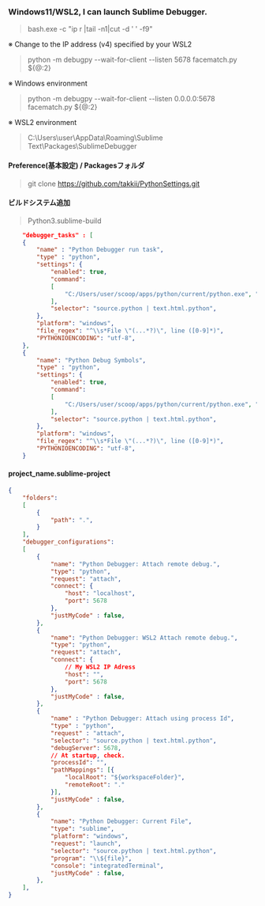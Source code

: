 ### Windows11/WSL2, I can launch Sublime Debugger.

> bash.exe -c "ip r |tail -n1|cut -d ' ' -f9"

※ Change to the IP address (v4) specified by your WSL2

> python -m debugpy --wait-for-client --listen 5678 facematch.py ${@:2}

※ Windows environment

> python -m debugpy --wait-for-client --listen 0.0.0.0:5678 facematch.py ${@:2}

※ WSL2 environment

>  C:\Users\user\AppData\Roaming\Sublime Text\Packages\SublimeDebugger

#### Preference(基本設定) / Packagesフォルダ

>  git clone https://github.com/takkii/PythonSettings.git

#### ビルドシステム追加

> Python3.sublime-build

```json
    "debugger_tasks" : [
    {
        "name" : "Python Debugger run task",
        "type" : "python",
        "settings": {
            "enabled": true,
            "command":
            [
                "C:/Users/user/scoop/apps/python/current/python.exe", "$file"
            ],
            "selector": "source.python | text.html.python",
        },
    	"platform": "windows",
    	"file_regex": "^\\s*File \"(...*?)\", line ([0-9]*)",
    	"PYTHONIOENCODING": "utf-8",
    },
    {
        "name": "Python Debug Symbols",
        "type" : "python",
        "settings": {
            "enabled": true,
            "command":
            [
                "C:/Users/user/scoop/apps/python/current/python.exe", "-D", "$file"
            ],
            "selector": "source.python | text.html.python",
        },
        "platform": "windows",
        "file_regex": "^\\s*File \"(...*?)\", line ([0-9]*)",
        "PYTHONIOENCODING": "utf-8",
    }
```

#### project_name.sublime-project

```json
{
	"folders":
	[
		{
			"path": ".",
		}
	],
	"debugger_configurations":
	[
        {
            "name": "Python Debugger: Attach remote debug.",
            "type": "python",
            "request": "attach",
            "connect": {
                "host": "localhost",
                "port": 5678
            },
            "justMyCode" : false,
        },
        {
            "name": "Python Debugger: WSL2 Attach remote debug.",
            "type": "python",
            "request": "attach",
            "connect": {
                // My WSL2 IP Adress
                "host": "",
                "port": 5678
            },
            "justMyCode" : false,
        },
        {
            "name" : "Python Debugger: Attach using process Id",
            "type" : "python",
            "request" : "attach",
            "selector": "source.python | text.html.python",
            "debugServer": 5678,
            // At startup, check.
            "processId": "",
            "pathMappings": [{
                "localRoot": "${workspaceFolder}",
                "remoteRoot": "."
            }],
            "justMyCode" : false,
        },
        {
            "name": "Python Debugger: Current File",
            "type": "sublime",
            "platform": "windows",
            "request": "launch",
            "selector": "source.python | text.html.python",
            "program": "\\${file}",
            "console": "integratedTerminal",
            "justMyCode" : false,
        },
	],
}
```

